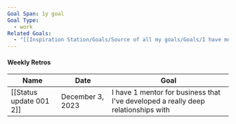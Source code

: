 ```yaml
---
Goal Span: 1y goal
Goal Type:
  - work
Related Goals:
  - "[[Inspiration Station/Goals/Source of all my goals/Goals/I have monthly calls with 3 mentors for each life-goal- 1 for work, 1 for love & 1 for health\\|I have monthly calls with 3 mentors for each life-goal- 1 for work, 1 for love & 1 for health]]"
---
```

#### Weekly Retros

|Name|Date|Goal|
|---|---|---|
|[[Status update 001 2]]|December 3, 2023|I have 1 mentor for business that I've developed a really deep relationships with|